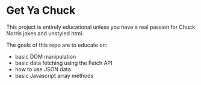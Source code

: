 # Get Ya Chuck

This project is entirely educational unless you have a real passion for Chuck Norris jokes and unstyled html.

The goals of this repo are to educate on:

- basic DOM manipulation
- basic data fetching using the Fetch API
- how to use JSON data
- basic Javascript array methods
